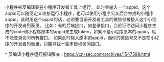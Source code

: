 小程序被反编译要在小程序开发者工具上运行，
此时会输入一个appid，这个appid可以随便定义直接运行小程序，也可以使用小程序公众后台生成的小程序appid，此时用这个appid的话，必须要当前开发者工具的微信号被接入这个小程序的开发者列表里。
比如：有的后端接口，如登录接口，会验证你访问小程序生成的code和小程序原本的appid来生成token，如果不是小程序原本的appid，就不能登录访问所有接口。
如果此时输入原本的appid，而你的微信号又不是在小程序的开发者列表里，只能寻找一些未授权访问接口。


^
反编译小程序运行报错解决：<https://cn-sec.com/archives/1547598.html>